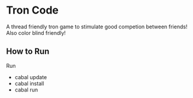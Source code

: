 # Tron Code
 A thread friendly tron game to stimulate good competion between friends! Also color blind friendly!

## How to Run
Run
* cabal update
* cabal install
* cabal run
